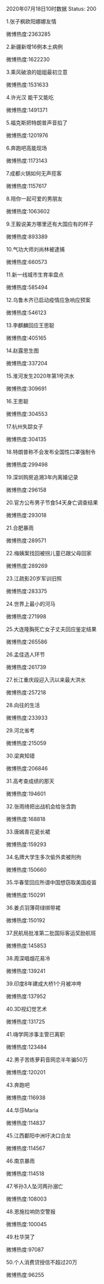 2020年07月18日10时数据
Status: 200

1.张子枫欧阳娜娜友情

微博热度:2363285

2.新疆新增16例本土病例

微博热度:1622230

3.乘风破浪的姐姐最初立意

微博热度:1531633

4.许光汉 能干又能吃

微博热度:1491371

5.福克斯把特朗普声音掐了

微博热度:1201976

6.奔跑吧高能现场

微博热度:1173143

7.成都火锅如何无声揽客

微博热度:1157617

8.陪你一起可爱的男朋友

微博热度:1063602

9.王毅说美方哪里还有大国应有的样子

微博热度:893389

10.气功大师刘尚林被逮捕

微博热度:660573

11.新一线城市生育率盘点

微博热度:585494

12.乌鲁木齐已启动疫情应急响应预案

微博热度:546123

13.李麒麟回应王思聪

微博热度:405165

14.赵露思生图

微博热度:337204

15.淮河发生2020年第1号洪水

微博热度:309691

16.王思聪

微博热度:304553

17.杭州失踪女子

微博热度:304135

18.特朗普称不会发布全国性口罩强制令

微博热度:299498

19.深圳购房追溯3年内离婚记录

微博热度:296158

20.官方公布男子节食54天身亡调查结果

微博热度:293018

21.合肥暴雨

微博热度:289571

22.梅姨案找回被拐儿童已跟父母回家

微博热度:289269

23.江疏影20岁军训旧照

微博热度:283375

24.世界上最小的河马

微博热度:271998

25.大连隆胸死亡女子丈夫回应鉴定结果

微博热度:265586

26.孟佳选人环节

微博热度:261739

27.长江重庆段迎入汛以来最大洪水

微博热度:257218

28.向往的生活

微博热度:233933

29.河北省考

微博热度:215059

30.梁爽知错

微博热度:206846

31.高考查成绩的那天

微博热度:194601

32.张雨绮把出战机会给张含韵

微博热度:168818

33.唐嫣青花瓷长裙

微博热度:159293

34.名牌大学生多次偷外卖被刑拘

微博热度:150660

35.华春莹回应所谓中国想窃取美国疫苗

微博热度:150291

36.姜贞羽薄荷绿绑带裙

微博热度:150192

37.民航局批准第二批国际客运奖励航班

微博热度:145853

38.周深唱烟花易冷

微博热度:139241

39.印度8年建成大桥1个月被冲垮

微博热度:137952

40.3D视幻觉艺术

微博热度:131725

41.嗨学网涉事主管已离职

微博热度:123484

42.男子苦练萝莉音网恋半年骗50万

微博热度:120201

43.奔跑吧

微博热度:116938

44.华莎Maria

微博热度:114837

45.江西鄱阳中洲圩决口合龙

微博热度:114567

46.南京暴雨

微博热度:114518

47.爷孙3人坠河两孙溺亡

微博热度:108003

48.恩施拉响防空警报

微博热度:100045

49.杜华哭了

微博热度:97087

50.个人消费贷授信不超过20万

微博热度:96255

